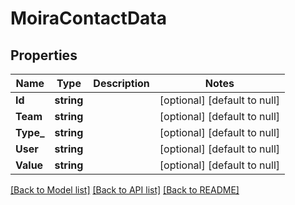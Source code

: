 # MoiraContactData

## Properties
Name | Type | Description | Notes
------------ | ------------- | ------------- | -------------
**Id** | **string** |  | [optional] [default to null]
**Team** | **string** |  | [optional] [default to null]
**Type_** | **string** |  | [optional] [default to null]
**User** | **string** |  | [optional] [default to null]
**Value** | **string** |  | [optional] [default to null]

[[Back to Model list]](../README.md#documentation-for-models) [[Back to API list]](../README.md#documentation-for-api-endpoints) [[Back to README]](../README.md)


